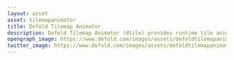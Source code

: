 ```yaml
---
layout: asset
asset: tilemapanimator
title: Defold Tilemap Animator
description: Defold Tilemap Animator (dtile) provides runtime tile animations in a Defold game engine project.
opengraph_image: https://www.defold.com/images/assets/defoldtilemapanimator-thumb.png
twitter_image: https://www.defold.com/images/assets/defoldtilemapanimator-thumb.png
---
```

